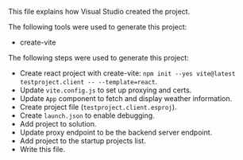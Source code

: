 This file explains how Visual Studio created the project.

The following tools were used to generate this project:
- create-vite

The following steps were used to generate this project:
- Create react project with create-vite: `npm init --yes vite@latest testproject.client -- --template=react`.
- Update `vite.config.js` to set up proxying and certs.
- Update `App` component to fetch and display weather information.
- Create project file (`testproject.client.esproj`).
- Create `launch.json` to enable debugging.
- Add project to solution.
- Update proxy endpoint to be the backend server endpoint.
- Add project to the startup projects list.
- Write this file.
